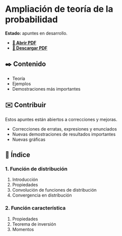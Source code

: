 # Ampliación de teoría de la probabilidad

**Estado:** apuntes en desarrollo.

-   [**📄 Abrir PDF**](https://github.com/DanielSevillano/matematicas-latex/blob/main/Ampliaci%C3%B3n%20de%20teor%C3%ADa%20de%20la%20probabilidad/Ampliaci%C3%B3n%20de%20teor%C3%ADa%20de%20la%20probabilidad.pdf)
-   [**📁 Descargar PDF**](https://raw.githubusercontent.com/DanielSevillano/matematicas-latex/main/Ampliaci%C3%B3n%20de%20teor%C3%ADa%20de%20la%20probabilidad/Ampliaci%C3%B3n%20de%20teor%C3%ADa%20de%20la%20probabilidad.pdf)

## ✒️ Contenido

-   Teoría
-   Ejemplos
-   Demostraciones más importantes

## ✉️ Contribuir

Estos apuntes están abiertos a correcciones y mejoras.

-   Correcciones de erratas, expresiones y enunciados
-   Nuevas demostraciones de resultados importantes
-   Nuevas gráficas

## 📖 Índice

### 1. Función de distribución

1. Introducción
2. Propiedades
3. Convolución de funciones de distribución
4. Convergencia en distribución

### 2. Función característica

1. Propiedades
2. Teorema de inversión
3. Momentos
